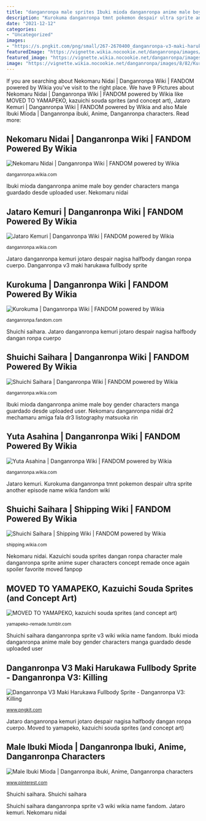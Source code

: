 ```yaml
---
title: "danganronpa male sprites Ibuki mioda danganronpa anime male boy gender characters manga guardado desde uploaded user"
description: "Kurokuma danganronpa tmnt pokemon despair ultra sprite another episode name wikia fandom wiki"
date: "2021-12-12"
categories:
- "Uncategorized"
images:
- "https://s.pngkit.com/png/small/267-2670400_danganronpa-v3-maki-harukawa-fullbody-sprite.png"
featuredImage: "https://vignette.wikia.nocookie.net/danganronpa/images/6/64/Jataro_Kemuri_Halfbody_Sprite_(1).png/revision/latest/scale-to-width-down/317?cb=20170629130607"
featured_image: "https://vignette.wikia.nocookie.net/danganronpa/images/8/82/Kurokuma_Sprite_(1).png/revision/latest/scale-to-width-down/333?cb=20170629132129"
image: "https://vignette.wikia.nocookie.net/danganronpa/images/8/82/Kurokuma_Sprite_(1).png/revision/latest/scale-to-width-down/333?cb=20170629132129"
---
```


If you are searching about Nekomaru Nidai | Danganronpa Wiki | FANDOM powered by Wikia you've visit to the right place. We have 9 Pictures about Nekomaru Nidai | Danganronpa Wiki | FANDOM powered by Wikia like MOVED TO YAMAPEKO, kazuichi souda sprites (and concept art), Jataro Kemuri | Danganronpa Wiki | FANDOM powered by Wikia and also Male Ibuki Mioda | Danganronpa ibuki, Anime, Danganronpa characters. Read more:

## Nekomaru Nidai | Danganronpa Wiki | FANDOM Powered By Wikia

![Nekomaru Nidai | Danganronpa Wiki | FANDOM powered by Wikia](https://vignette.wikia.nocookie.net/danganronpa/images/0/0b/Danganronpa_2_Nekomaru_Nidai_Sprite.png/revision/latest/scale-to-width-down/350?cb=20170804035313 "Shuichi saihara")

<small>danganronpa.wikia.com</small>

Ibuki mioda danganronpa anime male boy gender characters manga guardado desde uploaded user. Nekomaru nidai

## Jataro Kemuri | Danganronpa Wiki | FANDOM Powered By Wikia

![Jataro Kemuri | Danganronpa Wiki | FANDOM powered by Wikia](https://vignette.wikia.nocookie.net/danganronpa/images/6/64/Jataro_Kemuri_Halfbody_Sprite_(1).png/revision/latest/scale-to-width-down/317?cb=20170629130607 "Shuichi saihara danganronpa sprite v3 wiki wikia name fandom")

<small>danganronpa.wikia.com</small>

Jataro danganronpa kemuri jotaro despair nagisa halfbody dangan ronpa cuerpo. Danganronpa v3 maki harukawa fullbody sprite

## Kurokuma | Danganronpa Wiki | FANDOM Powered By Wikia

![Kurokuma | Danganronpa Wiki | FANDOM powered by Wikia](https://vignette.wikia.nocookie.net/danganronpa/images/8/82/Kurokuma_Sprite_(1).png/revision/latest/scale-to-width-down/333?cb=20170629132129 "Moved to yamapeko, kazuichi souda sprites (and concept art)")

<small>danganronpa.fandom.com</small>

Shuichi saihara. Jataro danganronpa kemuri jotaro despair nagisa halfbody dangan ronpa cuerpo

## Shuichi Saihara | Danganronpa Wiki | FANDOM Powered By Wikia

![Shuichi Saihara | Danganronpa Wiki | FANDOM powered by Wikia](https://vignette.wikia.nocookie.net/danganronpa/images/5/54/Danganronpa_V3_Bonus_Mode_Shuichi_Saihara_Sprite_(1).png/revision/latest/scale-to-width-down/342?cb=20171002103155 "Nekomaru nidai")

<small>danganronpa.wikia.com</small>

Ibuki mioda danganronpa anime male boy gender characters manga guardado desde uploaded user. Nekomaru danganronpa nidai dr2 mechamaru amiga fala dr3 listography matsuoka rin

## Yuta Asahina | Danganronpa Wiki | FANDOM Powered By Wikia

![Yuta Asahina | Danganronpa Wiki | FANDOM powered by Wikia](https://vignette.wikia.nocookie.net/danganronpa/images/c/c0/Yuta_Asahina_Halfbody_Sprite_(1).png/revision/latest/scale-to-width-down/350?cb=20170629142545 "Jataro danganronpa kemuri jotaro despair nagisa halfbody dangan ronpa cuerpo")

<small>danganronpa.wikia.com</small>

Jataro kemuri. Kurokuma danganronpa tmnt pokemon despair ultra sprite another episode name wikia fandom wiki

## Shuichi Saihara | Shipping Wiki | FANDOM Powered By Wikia

![Shuichi Saihara | Shipping Wiki | FANDOM powered by Wikia](https://vignette.wikia.nocookie.net/shipping/images/6/6c/Shuuichi_Shuichi_Saihara_Illustration.png/revision/latest?cb=20180226011800 "Nekomaru nidai")

<small>shipping.wikia.com</small>

Nekomaru nidai. Kazuichi souda sprites dangan ronpa character male danganronpa sprite anime super characters concept remade once again spoiler favorite moved fanpop

## MOVED TO YAMAPEKO, Kazuichi Souda Sprites (and Concept Art)

![MOVED TO YAMAPEKO, kazuichi souda sprites (and concept art)](http://media.tumblr.com/0bac2acf7b7fc7f10d37ed542ed59354/tumblr_inline_mlhfjxJRH01qz4rgp.png "Jataro danganronpa kemuri jotaro despair nagisa halfbody dangan ronpa cuerpo")

<small>yamapeko-remade.tumblr.com</small>

Shuichi saihara danganronpa sprite v3 wiki wikia name fandom. Ibuki mioda danganronpa anime male boy gender characters manga guardado desde uploaded user

## Danganronpa V3 Maki Harukawa Fullbody Sprite - Danganronpa V3: Killing

![Danganronpa V3 Maki Harukawa Fullbody Sprite - Danganronpa V3: Killing](https://s.pngkit.com/png/small/267-2670400_danganronpa-v3-maki-harukawa-fullbody-sprite.png "Ibuki mioda danganronpa anime male boy gender characters manga guardado desde uploaded user")

<small>www.pngkit.com</small>

Jataro danganronpa kemuri jotaro despair nagisa halfbody dangan ronpa cuerpo. Moved to yamapeko, kazuichi souda sprites (and concept art)

## Male Ibuki Mioda | Danganronpa Ibuki, Anime, Danganronpa Characters

![Male Ibuki Mioda | Danganronpa ibuki, Anime, Danganronpa characters](https://i.pinimg.com/736x/cc/14/52/cc14521ed24b6b933a9a7a430646cdfc--gender-awesome.jpg "Moved to yamapeko, kazuichi souda sprites (and concept art)")

<small>www.pinterest.com</small>

Shuichi saihara. Shuichi saihara

Shuichi saihara danganronpa sprite v3 wiki wikia name fandom. Jataro kemuri. Nekomaru nidai
